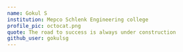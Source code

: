 ```yaml
---
name: Gokul S
institution: Mepco Schlenk Engineering college
profile_pic: octocat.png
quote: The road to success is always under construction
github_user: gokulsg
---
```


